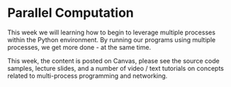# Parallel Computation
This week we will learning how to begin to leverage multiple processes within the Python environment.  By running our programs using multiple processes, we get more done - at the same time.

This week, the content is posted on Canvas, please see the source code samples, lecture slides, and a number of video / text tutorials on concepts related to multi-process programming and networking. 
